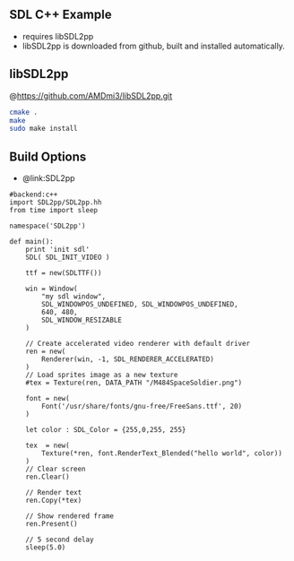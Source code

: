 SDL C++ Example
-------------
* requires libSDL2pp
* libSDL2pp is downloaded from github, built and installed automatically.


libSDL2pp
----------
@https://github.com/AMDmi3/libSDL2pp.git
```bash
cmake .
make
sudo make install
```

Build Options
-------------
* @link:SDL2pp
```rusthon
#backend:c++
import SDL2pp/SDL2pp.hh
from time import sleep

namespace('SDL2pp')

def main():
	print 'init sdl'
	SDL( SDL_INIT_VIDEO )

	ttf = new(SDLTTF())

	win = Window(
		"my sdl window",
		SDL_WINDOWPOS_UNDEFINED, SDL_WINDOWPOS_UNDEFINED,
		640, 480,
		SDL_WINDOW_RESIZABLE
	)

	// Create accelerated video renderer with default driver
	ren = new(
		Renderer(win, -1, SDL_RENDERER_ACCELERATED)
	)
	// Load sprites image as a new texture
	#tex = Texture(ren, DATA_PATH "/M484SpaceSoldier.png")

	font = new(
		Font('/usr/share/fonts/gnu-free/FreeSans.ttf', 20)
	)

	let color : SDL_Color = {255,0,255, 255}

	tex  = new(
		Texture(*ren, font.RenderText_Blended("hello world", color))
	)
	// Clear screen
	ren.Clear()

	// Render text
	ren.Copy(*tex)

	// Show rendered frame
	ren.Present()

	// 5 second delay
	sleep(5.0)


```